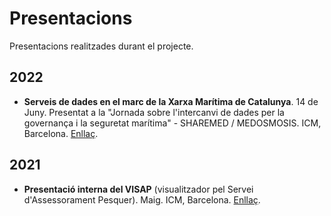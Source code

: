 # Presentacions
Presentacions realitzades durant el projecte.

## 2022
- **Serveis de dades en el marc de la Xarxa Marítima de Catalunya**. 14 de Juny. Presentat a la "Jornada sobre l'intercanvi de dades per la governança i la seguretat marítima" - SHAREMED / MEDOSMOSIS. ICM, Barcelona. [Enllaç](./PresentacioJornadaICM14Juny2022.pptx).

## 2021
- **Presentació interna del VISAP** (visualitzador pel Servei d'Assessorament Pesquer). Maig. ICM, Barcelona. [Enllaç](./PresentacioVISAPMaig2021.pptx).
